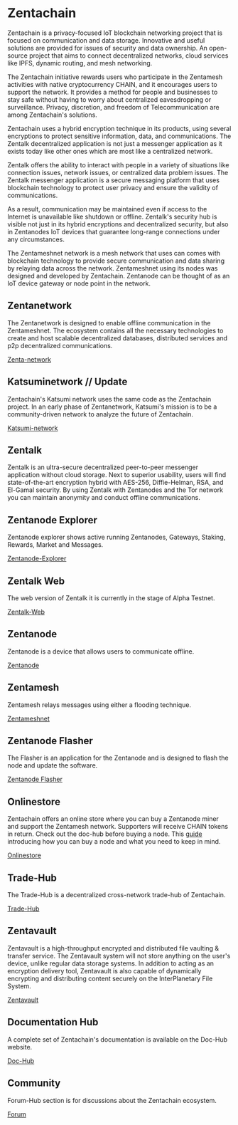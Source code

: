 # Zentachain

Zentachain is a privacy-focused IoT blockchain networking project that is focused on communication and data storage. Innovative and useful solutions are provided for issues of security and data ownership. An open-source project that aims to connect decentralized networks, cloud services like IPFS, dynamic routing, and mesh networking.

The Zentachain initiative rewards users who participate in the Zentamesh activities with native cryptocurrency CHAIN, and it encourages users to support the network. It provides a method for people and businesses to stay safe without having to worry about centralized eavesdropping or surveillance. Privacy, discretion, and freedom of Telecommunication are among Zentachain's solutions.

Zentachain uses a hybrid encryption technique in its products, using several encryptions to protect sensitive information, data, and communications. The Zentalk decentralized application is not just a messenger application as it exists today like other ones which are most like a centralized network. 

Zentalk offers the ability to interact with people in a variety of situations like connection issues, network issues, or centralized data problem issues. The Zentalk messenger application is a secure messaging platform that uses blockchain technology to protect user privacy and ensure the validity of communications.

As a result, communication may be maintained even if access to the Internet is unavailable like shutdown or offline. Zentalk's security hub is visible not just in its hybrid encryptions and decentralized security, but also in Zentanodes IoT devices that guarantee long-range connections under any circumstances.

The Zentameshnet network is a mesh network that uses can comes with blockchain technology to provide secure communication and data sharing by relaying data across the network. Zentameshnet using its nodes was designed and developed by Zentachain. Zentanode can be thought of as an IoT device gateway or node point in the network.

## Zentanetwork

The Zentanetwork is designed to enable offline communication in the Zentameshnet. The ecosystem contains all the necessary technologies to create and host scalable decentralized databases, distributed services and p2p decentralized communications.

[Zenta-network](https://docs.zentachain.io/zentanetwork)

## Katsuminetwork // Update

Zentachain's Katsumi network uses the same code as the Zentachain project. In an early phase of Zentanetwork, Katsumi's mission is to be a community-driven network to analyze the future of Zentachain.

[Katsumi-network]()

## Zentalk

Zentalk is an ultra-secure decentralized peer-to-peer messenger application without cloud storage. Next to superior usability, users will find state-of-the-art encryption hybrid with AES-256, Diffie-Helman, RSA, and El-Gamal security. By using Zentalk with Zentanodes and the Tor network you can maintain anonymity and conduct offline communications.

## Zentanode Explorer

Zentanode explorer shows active running Zentanodes, Gateways, Staking, Rewards, Market and Messages.

[Zentanode-Explorer](https://explorer.zentachain.io)

## Zentalk Web

The web version of Zentalk it is currently in the stage of Alpha Testnet.

[Zentalk-Web](https://zentalk.chat)

## Zentanode

Zentanode is a device that allows users to communicate offline.

[Zentanode](https://github.com/ZentaChain/Zentanode)

## Zentamesh

Zentamesh relays messages using either a flooding technique.

[Zentameshnet](https://docs.zentachain.io/Overview/introduction)

## Zentanode Flasher

The Flasher is an application for the Zentanode and is designed to flash the node and update the software.

[Zentanode Flasher](https://github.com/ZentaChain/Zentanode-Flasher)

## Onlinestore

Zentachain offers an online store where you can buy a Zentanode miner and support the Zentamesh network. Supporters will receive CHAIN tokens in return. Check out the doc-hub before buying a node. This [guide](https://docs.zentachain.io/zentanode/purchase-guide) introducing how you can buy a node and what you need to keep in mind.

[Onlinestore](https://zentanode.com)

## Trade-Hub

The Trade-Hub is a decentralized cross-network trade-hub of Zentachain.

[Trade-Hub](https://trade.zentachain.io)

## Zentavault

Zentavault is a high-throughput encrypted and distributed file vaulting & transfer service. The Zentavault system will not store anything on the user's device, unlike regular data storage systems. In addition to acting as an encryption delivery tool, Zentavault is also capable of dynamically encrypting and distributing content securely on the InterPlanetary File System.

[Zentavault](https://github.com/ZentaChain/Zentavault)
 
## Documentation Hub

A complete set of Zentachain's documentation is available on the Doc-Hub website.

[Doc-Hub](https://docs.zentachain.io)

## Community

Forum-Hub section is for discussions about the Zentachain ecosystem.

[Forum](http://forum.zentachain.io)
